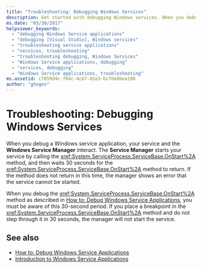 ```yaml
---
title: "Troubleshooting: Debugging Windows Services"
description: Get started with debugging Windows services. When you debug a Windows service application, your service and the Windows Service Manager interact.
ms.date: "03/30/2017"
helpviewer_keywords: 
  - "debugging Windows Service applications"
  - "debugging [Visual Studio], Windows services"
  - "troubleshooting service applications"
  - "services, troubleshooting"
  - "troubleshooting debugging, Windows Services"
  - "Windows Service applications, debugging"
  - "services, debugging"
  - "Windows Service applications, troubleshooting"
ms.assetid: cf859d4c-f04c-4cb7-81e3-bc7de8bea190
author: "ghogen"
---
```

# Troubleshooting: Debugging Windows Services
When you debug a Windows service application, your service and the **Windows Service Manager** interact. The **Service Manager** starts your service by calling the <xref:System.ServiceProcess.ServiceBase.OnStart%2A> method, and then waits 30 seconds for the <xref:System.ServiceProcess.ServiceBase.OnStart%2A> method to return. If the method does not return in this time, the manager shows an error that the service cannot be started.  
  
 When you debug the <xref:System.ServiceProcess.ServiceBase.OnStart%2A> method as described in [How to: Debug Windows Service Applications](how-to-debug-windows-service-applications.md), you must be aware of this 30-second period. If you place a breakpoint in the <xref:System.ServiceProcess.ServiceBase.OnStart%2A> method and do not step through it in 30 seconds, the manager will not start the service.  
  
## See also

- [How to: Debug Windows Service Applications](how-to-debug-windows-service-applications.md)
- [Introduction to Windows Service Applications](introduction-to-windows-service-applications.md)
